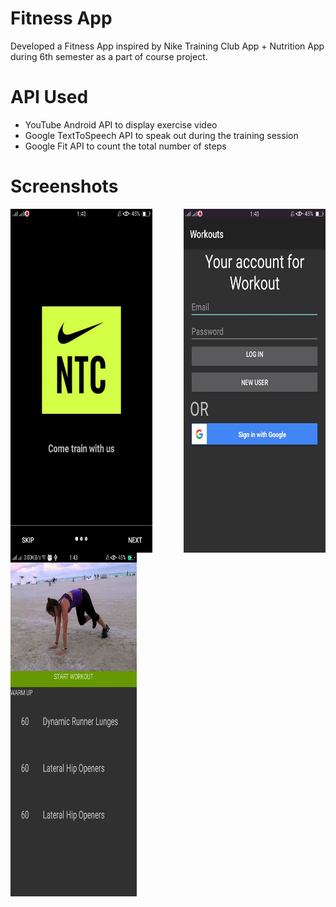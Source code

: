 # Fitness App

Developed a Fitness App inspired by Nike Training Club App + Nutrition App during 6th semester as a part of course project.

# API Used
 - YouTube Android API to display exercise video
 - Google TextToSpeech API to speak out during the training session
 - Google Fit API to count the total number of steps
 
# Screenshots
<div css="display:flex">
<img src='./screenchots/slider.jpg' align='left' width='45%' height='550px' />
<img src='./screenchots/login.jpg' align='right' width='45%' height='550px' />
<img src='./screenchots/exercise.png' align='center' width='40%' height='550px' />
</div>
